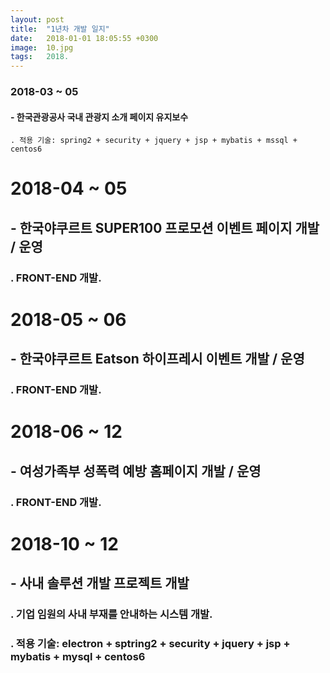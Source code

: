 ```yaml
---
layout: post
title:  "1년차 개발 일지"
date:   2018-01-01 18:05:55 +0300
image:  10.jpg
tags:   2018.
---
```

 ### 2018-03 ~ 05
  #### - 한국관광공사 국내 관광지 소개 페이지 유지보수  
    . 적용 기술: spring2 + security + jquery + jsp + mybatis + mssql + centos6  
  
 # 2018-04 ~ 05
  ## - 한국야쿠르트 SUPER100 프로모션 이벤트 페이지 개발 / 운영  
   ### . FRONT-END 개발.  
  
 # 2018-05 ~ 06
  ## - 한국야쿠르트 Eatson 하이프레시 이벤트 개발 / 운영  
   ### . FRONT-END 개발.  
  
 # 2018-06 ~ 12
  ## - 여성가족부 성폭력 예방 홈페이지 개발 / 운영  
   ### . FRONT-END 개발.  
  
 # 2018-10 ~ 12
  ## - 사내 솔루션 개발 프로젝트 개발  
   ### . 기업 임원의 사내 부재를 안내하는 시스템 개발.  
   ### . 적용 기술: electron + sptring2 + security + jquery + jsp + mybatis + mysql + centos6  
      
      
